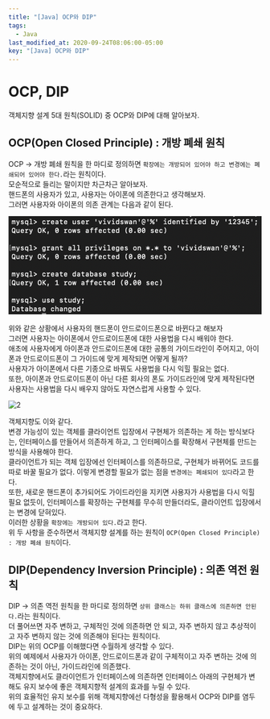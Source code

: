 ```yaml
---
title: "[Java] OCP와 DIP"
tags:
  - Java
last_modified_at: 2020-09-24T08:06:00-05:00
key: "[Java] OCP와 DIP"
---
```


# OCP, DIP

객체지향 설계 5대 원칙(SOLID) 중 OCP와 DIP에 대해 알아보자.<br>

<!--more-->

## OCP(Open Closed Principle) : 개방 폐쇄 원칙

OCP -> 개방 폐쇄 원칙을 한 마디로 정의하면 `확장에는 개방되어 있어야 하고 변경에는 폐쇄되어 있어야 한다.`라는 원칙이다.<br>
모순적으로 들리는 말이지만 차근차근 알아보자.<br>
핸드폰의 사용자가 있고, 사용자는 아이폰에 의존한다고 생각해보자.<br>
그러면 사용자와 아이폰의 의존 관계는 다음과 같이 된다.<br>

![1](assets/images/200928-1.png)<br>

위와 같은 상황에서 사용자의 핸드폰이 안드로이드폰으로 바뀐다고 해보자<br>
그러면 사용자는 아이폰에서 안드로이드폰에 대한 사용법을 다시 배워야 한다.<br>
애초에 사용자에게 아이폰과 안드로이드폰에 대한 공통의 가이드라인이 주어지고, 아이폰과 안드로이드폰이 그 가이드에 맞게 제작되면 어떻게 될까?<br>
사용자가 아이폰에서 다른 기종으로 바꿔도 사용법을 다시 익힐 필요는 없다.<br>
또한, 아이폰과 안드로이드폰이 아닌 다른 회사의 폰도 가이드라인에 맞게 제작된다면 사용자는 사용법을 다시 배우지 않아도 자연스럽게 사용할 수 있다.<br>

![2](assets/images/200928-2.png)<br>

객체지향도 이와 같다.<br>
변경 가능성이 있는 객체를 클라이언트 입장에서 구현체가 의존하는 게 하는 방식보다는, 인터페이스를 만들어서 의존하게 하고, 그 인터페이스를 확장해서 구현체를 만드는 방식을 사용해야 한다.<br>
클라이언트가 되는 객체 입장에선 인터페이스를 의존하므로, 구현체가 바뀌어도 코드를 따로 바꿀 필요가 없다.
이렇게 변경할 필요가 없는 점을 `변경에는 폐쇄되어 있다`라고 한다.<br>
또한, 새로운 핸드폰이 추가되어도 가이드라인을 지키면 사용자가 사용법을 다시 익힐 필요 없듯이, 인터페이스를 확장하는 구현체를 무수히 만들더라도, 클라이언트 입장에서는 변경에 닫혀있다.<br>
이러한 상황을 `확장에는 개방되어 있다.`라고 한다.<br>
위 두 사항을 준수하면서 객체지향 설계를 하는 원칙이 `OCP(Open Closed Principle) : 개방 폐쇄 원칙`이다.<br>

## DIP(Dependency Inversion Principle) : 의존 역전 원칙

DIP -> 의존 역전 원칙을 한 마디로 정의하면 `상위 클래스는 하위 클래스에 의존하면 안된다.`라는 원칙이다.<br>
더 풀어쓰면 자주 변하고, 구체적인 것에 의존하면 안 되고, 자주 변하지 않고 추상적이고 자주 변하지 않는 것에 의존해야 된다는 원칙이다.<br>
DIP는 위의 OCP를 이해했다면 수월하게 생각할 수 있다.<br>
위의 예제에서 사용자가 아이폰, 안드로이드폰과 같이 구체적이고 자주 변하는 것에 의존하는 것이 아닌, 가이드라인에 의존했다.<br>
객체지향에서도 클라이언트가 인터페이스에 의존하면 인터페이스 아래의 구현체가 변해도 유지 보수에 좋은 객체지향적 설계의 효과를 누릴 수 있다.<br>
위의 효율적인 유지 보수를 위해 객체지향에선 다형성을 활용해서 OCP와 DIP를 염두에 두고 설계하는 것이 중요하다.<br>